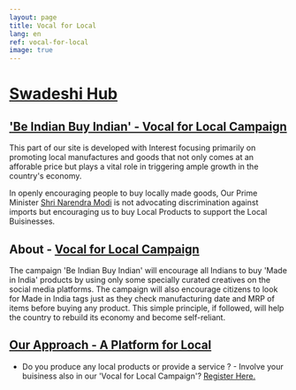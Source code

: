 ```yaml
---
layout: page
title: Vocal for Local
lang: en
ref: vocal-for-local
image: true
---
```


# <a href="">Swadeshi Hub

## <a href="">'Be Indian Buy Indian' - Vocal for Local Campaign</a>

This part of our site is developed with Interest focusing primarily on promoting local manufactures and goods that not only comes at an afforable price but plays a vital role in triggering ample growth in the country's economy.

In openly encouraging people to buy locally made goods, Our Prime Minister <a href="">Shri Narendra Modi</a> is not advocating discrimination against imports but encouraging us to buy Local Products to support the Local Buisinesses.

## About - <a href="">Vocal for Local Campaign</a>

The campaign 'Be Indian Buy Indian' will encourage all Indians to buy 'Made in India' products by using only some specially curated creatives on the social media platforms. The campaign will also encourage citizens to look for Made in India tags just as they check manufacturing date and MRP of items before buying any product. This simple principle, if followed, will help the country to rebuild its economy and become self-reliant.

## <a href="">Our Approach - A Platform for Local</a>

* Do you produce any local products or provide a service ? - Involve your buisiness also in our 'Vocal for Local Campaign'? <a href="https://swadeshihub.github.io/register-vocal-for-local">Register Here.</a>
